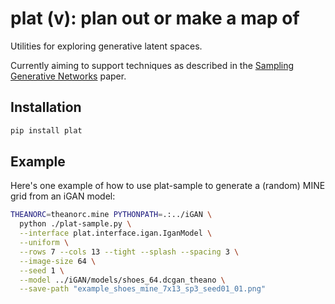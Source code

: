 # plat (v): plan out or make a map of

Utilities for exploring generative latent spaces.

Currently aiming to support techniques as described in the
[Sampling Generative Networks](http://arxiv.org/abs/1609.04468) paper.


## Installation

```bash
pip install plat
```

## Example

Here's one example of how to use plat-sample to generate a (random)
MINE grid from an iGAN model:

```bash
THEANORC=theanorc.mine PYTHONPATH=.:../iGAN \
  python ./plat-sample.py \
  --interface plat.interface.igan.IganModel \
  --uniform \
  --rows 7 --cols 13 --tight --splash --spacing 3 \
  --image-size 64 \
  --seed 1 \
  --model ../iGAN/models/shoes_64.dcgan_theano \
  --save-path "example_shoes_mine_7x13_sp3_seed01_01.png"
```